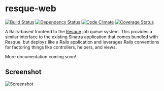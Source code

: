 resque-web
==========
[![Build Status](https://travis-ci.org/resque/resque-web.png?branch=master)](https://travis-ci.org/resque/resque-web)
[![Dependency Status](https://gemnasium.com/resque/resque-web.png)](https://gemnasium.com/resque/resque-web)
[![Code Climate](https://codeclimate.com/github/resque/resque-web.png)](https://codeclimate.com/github/resque/resque-web)
[![Coverage Status](https://coveralls.io/repos/resque/resque-web/badge.png?branch=master)](https://coveralls.io/r/resque/resque-web)

A Rails-based frontend to the [Resque](https://github.com/resque/resque) job
queue system. This provides a similar interface to the existing Sinatra
application that comes bundled with Resque, but deploys like a Rails application
and leverages Rails conventions for factoring things like controllers, helpers,
and views.

More documentation coming soon!

## Screenshot

![Screenshot](http://i.imgur.com/LkNgl.png)
